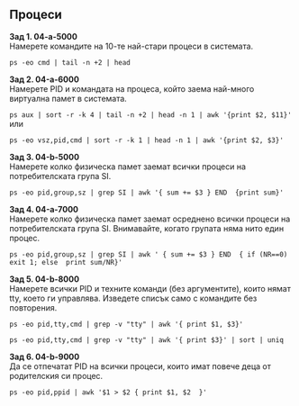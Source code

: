 ## Процеси

**Зад 1. 04-а-5000** <br/>Намерете командите на 10-те най-стари процеси в системата.

`ps -eo cmd | tail -n +2 | head`

**Зад 2. 04-a-6000**<br/>Намерете PID и командата на процеса, който заема най-много виртуална памет в системата.

`ps aux | sort -r -k 4 | tail -n +2 | head -n 1 | awk '{print $2, $11}'` или

`ps -eo vsz,pid,cmd | sort -r -k 1 | head -n 1 | awk '{print $2, $3}'`

**Зад 3. 04-b-5000**<br/>Намерете колко физическа памет заемат всички процеси на потребителската група SI.

`ps -eo pid,group,sz | grep SI | awk '{ sum += $3 } END  {print sum}'`

**Зад 4. 04-a-7000**<br/>Намерете колко физическа памет заемат осреднено всички процеси на потребителската група SI. Внимавайте, когато групата няма нито един процес.

`ps -eo pid,group,sz | grep SI | awk ' { sum += $3 } END  { if (NR==0) exit 1; else  print sum/NR}'`

**Зад 5. 04-b-8000**<br/>Намерете всички PID и техните команди (без аргументите), които нямат tty, което ги управлява. Изведете списък само с командите без повторения.

`ps -eo pid,tty,cmd | grep -v "tty" | awk '{ print $1, $3}'`

`ps -eo pid,tty,cmd | grep -v "tty" | awk '{ print $3}' | sort | uniq`

**Зад 6. 04-b-9000**<br/>Да се отпечатат PID на всички процеси, които имат повече деца от родителския си процес.

`ps -eo pid,ppid | awk '$1 > $2 { print $1, $2  }'`
